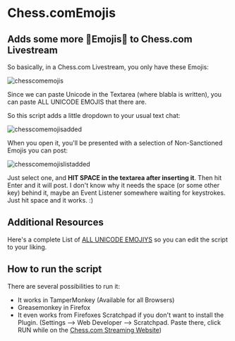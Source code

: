 # Chess.comEmojis

## Adds some more 💩Emojis💩 to Chess.com Livestream

So basically, in a Chess.com Livestream, you only have these Emojis:


![chesscomemojis](https://user-images.githubusercontent.com/35241451/35693837-b94555ea-077f-11e8-969f-08eaa345c623.jpg)

Since we can paste Unicode in the Textarea (where blabla is written), you can paste ALL UNICODE EMOJIS that there are.

So this script adds a little dropdown to your usual text chat:

![chesscomemojisadded](https://user-images.githubusercontent.com/35241451/35694112-87a24b3c-0780-11e8-8574-730e68cd949d.jpg)

When you open it, you'll be presented with a selection of Non-Sanctioned Emojis you can post:

![chesscomemojislistadded](https://user-images.githubusercontent.com/35241451/35694397-8784e410-0781-11e8-96f9-e8dfce4bf45c.jpg)

Just select one, and  **HIT SPACE in the textarea after inserting it**. Then hit Enter and it will post. 
I don't know why it needs the space (or some other key) behind it, maybe an Event Listener somewhere waiting for keystrokes.
Just hit space and it works. :)

## Additional Resources

Here's a complete List of [ALL UNICODE EMOJIYS](http://unicode.org/emoji/charts/emoji-style.txt) so you can edit the script to your liking.

## How to run the script

There are several possibilities to run it:
 - It works in TamperMonkey (Available for all Browsers)
 - Greasemonkey in Firefox
 - It even works from Firefoxes Scratchpad if you don't want to install the Plugin.
   (Settings --> Web Developer --> Scratchpad. Paste there, click RUN while on the  [Chess.com Streaming Website](https://www.chess.com/tv))
   
   
   


